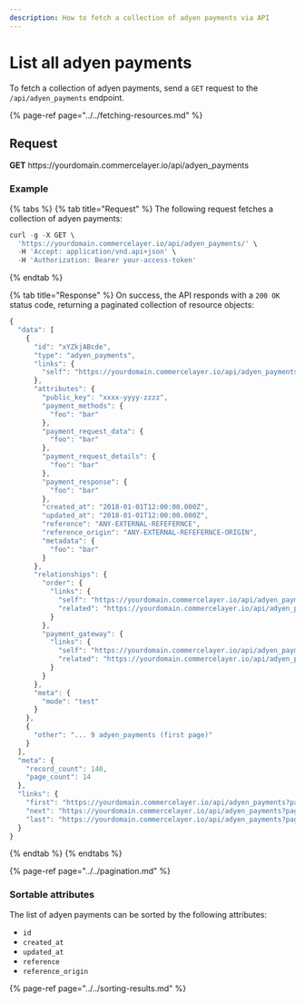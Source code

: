 ```yaml
---
description: How to fetch a collection of adyen payments via API
---
```


# List all adyen payments

To fetch a collection of adyen payments, send a `GET` request to the `/api/adyen_payments` endpoint.

{% page-ref page="../../fetching-resources.md" %}

## Request

**GET** https://<i></i>yourdomain.commercelayer.io/api/adyen_payments

### **Example**

{% tabs %}
{% tab title="Request" %}
The following request fetches a collection of adyen payments:

```javascript
curl -g -X GET \
  'https://yourdomain.commercelayer.io/api/adyen_payments/' \
  -H 'Accept: application/vnd.api+json' \
  -H 'Authorization: Bearer your-access-token'
```
{% endtab %}

{% tab title="Response" %}
On success, the API responds with a `200 OK` status code, returning a paginated collection of resource objects:

```javascript
{
  "data": [
    {
      "id": "xYZkjABcde",
      "type": "adyen_payments",
      "links": {
        "self": "https://yourdomain.commercelayer.io/api/adyen_payments/xYZkjABcde"
      },
      "attributes": {
        "public_key": "xxxx-yyyy-zzzz",
        "payment_methods": {
          "foo": "bar"
        },
        "payment_request_data": {
          "foo": "bar"
        },
        "payment_request_details": {
          "foo": "bar"
        },
        "payment_response": {
          "foo": "bar"
        },
        "created_at": "2018-01-01T12:00:00.000Z",
        "updated_at": "2018-01-01T12:00:00.000Z",
        "reference": "ANY-EXTERNAL-REFEFERNCE",
        "reference_origin": "ANY-EXTERNAL-REFEFERNCE-ORIGIN",
        "metadata": {
          "foo": "bar"
        }
      },
      "relationships": {
        "order": {
          "links": {
            "self": "https://yourdomain.commercelayer.io/api/adyen_payments/xYZkjABcde/relationships/order",
            "related": "https://yourdomain.commercelayer.io/api/adyen_payments/xYZkjABcde/order"
          }
        },
        "payment_gateway": {
          "links": {
            "self": "https://yourdomain.commercelayer.io/api/adyen_payments/xYZkjABcde/relationships/payment_gateway",
            "related": "https://yourdomain.commercelayer.io/api/adyen_payments/xYZkjABcde/payment_gateway"
          }
        }
      },
      "meta": {
        "mode": "test"
      }
    },
    {
      "other": "... 9 adyen_payments (first page)"
    }
  ],
  "meta": {
    "record_count": 140,
    "page_count": 14
  },
  "links": {
    "first": "https://yourdomain.commercelayer.io/api/adyen_payments?page[number]=1&page[size]=10",
    "next": "https://yourdomain.commercelayer.io/api/adyen_payments?page[number]=2&page[size]=10",
    "last": "https://yourdomain.commercelayer.io/api/adyen_payments?page[number]=14&page[size]=10"
  }
}
```
{% endtab %}
{% endtabs %}

{% page-ref page="../../pagination.md" %}

### Sortable attributes

The list of adyen payments can be sorted by the following attributes:

* `id`
* `created_at`
* `updated_at`
* `reference`
* `reference_origin`

{% page-ref page="../../sorting-results.md" %}

